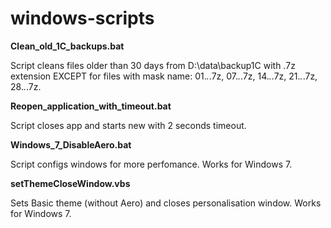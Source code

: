 # windows-scripts
**Clean_old_1C_backups.bat**

Script cleans files older than 30 days from D:\data\backup1C with .7z extension EXCEPT for files with mask name: 01.*.*.7z, 07.*.*.7z, 14.*.*.7z, 21.*.*.7z, 28.*.*.7z.

**Reopen_application_with_timeout.bat**

Script closes app and starts new with 2 seconds timeout.

**Windows_7_DisableAero.bat**

Script configs windows for more perfomance. Works for Windows 7.

**setThemeCloseWindow.vbs**

Sets Basic theme (without Aero) and closes personalisation window. Works for Windows 7.
